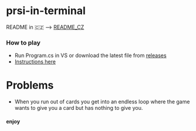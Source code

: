 # prsi-in-terminal
README in 🇨🇿 --> [README_CZ](https://github.com/Viking0001/prsi-v-terminalu/blob/main/README_CZ.md)

### How to play
 - Run Program.cs in VS or download the latest file from [releases](https://github.com/Viking0001/prsi-v-terminalu/releases/latest)
 - [Instructions here](https://en.wikipedia.org/wiki/Mau-Mau_(card_game)#Czech_Republic)

# Problems
 - When you run out of cards you get into an endless loop where the game wants to give you a card but has nothing to give you.

#### enjoy
